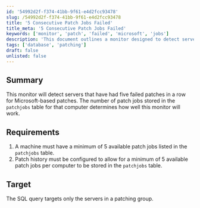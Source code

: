 ```yaml
---
id: '54992d2f-f374-41bb-9f61-e4d2fcc93478'
slug: /54992d2f-f374-41bb-9f61-e4d2fcc93478
title: '5 Consecutive Patch Jobs Failed'
title_meta: '5 Consecutive Patch Jobs Failed'
keywords: ['monitor', 'patch', 'failed', 'microsoft', 'jobs']
description: 'This document outlines a monitor designed to detect servers that have experienced five consecutive failed patches for Microsoft-based updates. It details the requirements for effective monitoring, including the necessity of having a minimum number of available patch jobs stored in the patchjobs table.'
tags: ['database', 'patching']
draft: false
unlisted: false
---
```


## Summary

This monitor will detect servers that have had five failed patches in a row for Microsoft-based patches. The number of patch jobs stored in the `patchjobs` table for that computer determines how well this monitor will work.

## Requirements

1. A machine must have a minimum of 5 available patch jobs listed in the `patchjobs` table.
2. Patch history must be configured to allow for a minimum of 5 available patch jobs per computer to be stored in the `patchjobs` table.

## Target

The SQL query targets only the servers in a patching group.